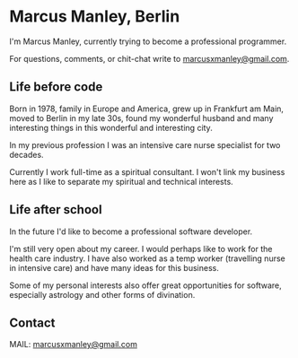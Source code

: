 # Marcus Manley, Berlin

I'm Marcus Manley, currently trying to become a professional programmer.

For questions, comments, or chit-chat write to [marcusxmanley@gmail.com](mailto:marcusxmanley@gmail.com).

## Life before code

Born in 1978, family in Europe and America, grew up in Frankfurt am Main, moved to Berlin in my late 30s, found my wonderful husband and many interesting things in this wonderful and interesting city.

In my previous profession I was an intensive care nurse specialist for two decades.

Currently I work full-time as a spiritual consultant. I won't link my business here as I like to separate my spiritual and technical interests.

## Life after school

In the future I'd like to become a professional software developer.

I'm still very open about my career. I would perhaps like to work for the health care industry. I have also worked as a temp worker (travelling nurse in intensive care) and have many ideas for this business.

Some of my personal interests also offer great opportunities for software, especially astrology and other forms of divination.

## Contact

MAIL: [marcusxmanley@gmail.com](mailto:marcusxmanley@gmail.com)
